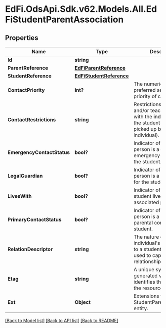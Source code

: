 # EdFi.OdsApi.Sdk.v62.Models.All.EdFiStudentParentAssociation

## Properties

Name | Type | Description | Notes
------------ | ------------- | ------------- | -------------
**Id** | **string** |  | [optional] 
**ParentReference** | [**EdFiParentReference**](EdFiParentReference.md) |  | 
**StudentReference** | [**EdFiStudentReference**](EdFiStudentReference.md) |  | 
**ContactPriority** | **int?** | The numeric order of the preferred sequence or priority of contact. | [optional] 
**ContactRestrictions** | **string** | Restrictions for student and/or teacher contact with the individual (e.g., the student may not be picked up by the individual). | [optional] 
**EmergencyContactStatus** | **bool?** | Indicator of whether the person is a designated emergency contact for the student. | [optional] 
**LegalGuardian** | **bool?** | Indicator of whether the person is a legal guardian for the student. | [optional] 
**LivesWith** | **bool?** | Indicator of whether the student lives with the associated parent. | [optional] 
**PrimaryContactStatus** | **bool?** | Indicator of whether the person is a primary parental contact for the student. | [optional] 
**RelationDescriptor** | **string** | The nature of an individual&#39;s relationship to a student, primarily used to capture family relationships. | [optional] 
**Etag** | **string** | A unique system-generated value that identifies the version of the resource. | [optional] 
**Ext** | **Object** | Extensions to the StudentParentAssociation entity. | [optional] 

[[Back to Model list]](../README.md#documentation-for-models) [[Back to API list]](../README.md#documentation-for-api-endpoints) [[Back to README]](../README.md)


